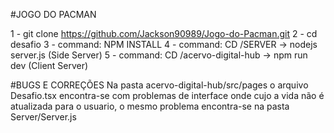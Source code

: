 #JOGO DO PACMAN

1 - git clone https://github.com/Jackson90989/Jogo-do-Pacman.git
2 - cd desafio
3 - command: NPM INSTALL
4 - command: CD /SERVER -> nodejs server.js (Side Server)
5 - command: CD /acervo-digital-hub -> npm run dev (Client Server)

#BUGS E CORREÇÕES
Na pasta acervo-digital-hub/src/pages o arquivo Desafio.tsx encontra-se com problemas de interface onde cujo a vida não é atualizada para o usuario, o mesmo problema encontra-se na pasta Server/Server.js
